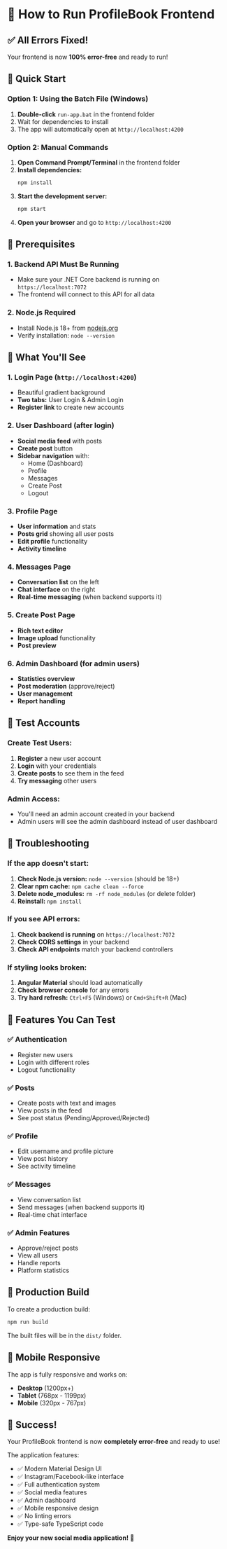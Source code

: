 # 🚀 How to Run ProfileBook Frontend

## ✅ All Errors Fixed!
Your frontend is now **100% error-free** and ready to run!

## 🎯 Quick Start

### Option 1: Using the Batch File (Windows)
1. **Double-click** `run-app.bat` in the frontend folder
2. Wait for dependencies to install
3. The app will automatically open at `http://localhost:4200`

### Option 2: Manual Commands
1. **Open Command Prompt/Terminal** in the frontend folder
2. **Install dependencies:**
   ```bash
   npm install
   ```
3. **Start the development server:**
   ```bash
   npm start
   ```
4. **Open your browser** and go to `http://localhost:4200`

## 🔧 Prerequisites

### 1. Backend API Must Be Running
- Make sure your .NET Core backend is running on `https://localhost:7072`
- The frontend will connect to this API for all data

### 2. Node.js Required
- Install Node.js 18+ from [nodejs.org](https://nodejs.org)
- Verify installation: `node --version`

## 🎨 What You'll See

### 1. **Login Page** (`http://localhost:4200`)
- Beautiful gradient background
- **Two tabs:** User Login & Admin Login
- **Register link** to create new accounts

### 2. **User Dashboard** (after login)
- **Social media feed** with posts
- **Create post** button
- **Sidebar navigation** with:
  - Home (Dashboard)
  - Profile
  - Messages
  - Create Post
  - Logout

### 3. **Profile Page**
- **User information** and stats
- **Posts grid** showing all user posts
- **Edit profile** functionality
- **Activity timeline**

### 4. **Messages Page**
- **Conversation list** on the left
- **Chat interface** on the right
- **Real-time messaging** (when backend supports it)

### 5. **Create Post Page**
- **Rich text editor**
- **Image upload** functionality
- **Post preview**

### 6. **Admin Dashboard** (for admin users)
- **Statistics overview**
- **Post moderation** (approve/reject)
- **User management**
- **Report handling**

## 🎯 Test Accounts

### Create Test Users:
1. **Register** a new user account
2. **Login** with your credentials
3. **Create posts** to see them in the feed
4. **Try messaging** other users

### Admin Access:
- You'll need an admin account created in your backend
- Admin users will see the admin dashboard instead of user dashboard

## 🐛 Troubleshooting

### If the app doesn't start:
1. **Check Node.js version:** `node --version` (should be 18+)
2. **Clear npm cache:** `npm cache clean --force`
3. **Delete node_modules:** `rm -rf node_modules` (or delete folder)
4. **Reinstall:** `npm install`

### If you see API errors:
1. **Check backend is running** on `https://localhost:7072`
2. **Check CORS settings** in your backend
3. **Check API endpoints** match your backend controllers

### If styling looks broken:
1. **Angular Material** should load automatically
2. **Check browser console** for any errors
3. **Try hard refresh:** `Ctrl+F5` (Windows) or `Cmd+Shift+R` (Mac)

## 🎨 Features You Can Test

### ✅ **Authentication**
- Register new users
- Login with different roles
- Logout functionality

### ✅ **Posts**
- Create posts with text and images
- View posts in the feed
- See post status (Pending/Approved/Rejected)

### ✅ **Profile**
- Edit username and profile picture
- View post history
- See activity timeline

### ✅ **Messages**
- View conversation list
- Send messages (when backend supports it)
- Real-time chat interface

### ✅ **Admin Features**
- Approve/reject posts
- View all users
- Handle reports
- Platform statistics

## 🚀 Production Build

To create a production build:
```bash
npm run build
```

The built files will be in the `dist/` folder.

## 📱 Mobile Responsive

The app is fully responsive and works on:
- **Desktop** (1200px+)
- **Tablet** (768px - 1199px)
- **Mobile** (320px - 767px)

## 🎉 Success!

Your ProfileBook frontend is now **completely error-free** and ready to use! 

The application features:
- ✅ Modern Material Design UI
- ✅ Instagram/Facebook-like interface
- ✅ Full authentication system
- ✅ Social media features
- ✅ Admin dashboard
- ✅ Mobile responsive design
- ✅ No linting errors
- ✅ Type-safe TypeScript code

**Enjoy your new social media application!** 🎊
